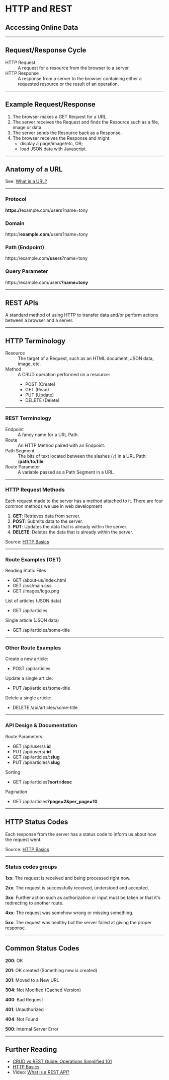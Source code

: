 
# HTTP and REST
## Accessing Online Data 

---

## Request/Response Cycle 
<dl>
  <dt>HTTP Request</dt>
  <dd>A request for a resource from the browser to a server.</dd>
  <dt>HTTP Response</dt>
  <dd>A response from a server to the browser containing either a requested resource or the result of an operation.</dd>
</dl>

---

## Example Request/Response
1. The browser makes a GET Request for a URL.
2. The server receives the Request and finds the Resource such as a file, image or data.
3. The server sends the Resource back as a Response.
4. The browser receives the Response and might:
    - display a page/image/etc, OR;
    - load JSON data with Javascript.

---

## Anatomy of a URL
See: <a href="https://developer.mozilla.org/en-US/docs/Learn/Common_questions/What_is_a_URL" target="_blank">What is a URL?</a>
    
---

### Protocol
<p class="code"><strong>https://</strong>example.com/users?name=tony</p>

### Domain
<p class="code">https://<strong>example.com</strong>/users?name=tony</p>

### Path (Endpoint)
<p class="code">https://example.com<strong>/users</strong>?name=tony</p>

### Query Parameter
<p class="code">https://example.com/users<strong>?name=tony</strong></p>

---

## REST APIs
A standard method of using HTTP to transfer data and/or perform actions between a browser and a server.

---

## HTTP Terminology
<dl>
  <dt>Resource</dt>
  <dd>The target of a Request, such as an HTML document, JSON data, image, etc.</dd>
  <dt>Method</dt>
  <dd>A CRUD operation performed on a resource: 
    <ul>
      <li>POST (Create)</li>
      <li>GET (Read)</li>
      <li>PUT (Update)</li>
      <li>DELETE (Delete)</li>
    </ul>
  </dd>
</dl>

---

### REST Terminology
<dl>
  <dt>Endpoint</dt>
  <dd>A fancy name for a URL Path.</dd>
  <dt>Route</dt>
  <dd>An HTTP Method paired with an Endpoint.</dd>
  <dt>Path Segment</dt>
  <dd>The bits of text located between the slashes (<code>/</code>) in a URL Path: <span class="code">/<strong>path</strong>/<strong>to</strong>/<strong>file</strong></span></dd>
  <dt>Route Parameter</dt>
  <dd>A variable passed as a Path Segment in a URL.</dd>
</dl>

---

### HTTP Request Methods
Each request made to the server has a method attached to it. There are four common methods we use in web development

1. **GET**: Retrieves data from server.
2. **POST**: Submits data to the server.
3. **PUT**: Updates the data that is already within the server.
4. **DELETE**: Deletes the data that is already within the server.

Source: [HTTP Basics](https://medium.com/nerd-for-tech/http-basics-d86fbf8107ec)

---

### Route Examples (GET)
Reading Static Files
<ul class="code no-bullet">
  <li>GET /about-us/index.html</li>
  <li>GET /css/main.css</li>
  <li>GET /images/logo.png</li>
</ul>

List of articles (JSON data)
<ul class="code no-bullet">
  <li>GET /api/articles</li>
</ul>

Single article (JSON data)
<ul class="code no-bullet">
  <li>GET /api/articles/some-title</li>
</ul>

---

### Other Route Examples
Create a new article:
<ul class="code no-bullet">
  <li>POST /api/articles</li>
</ul>

Update a single article:
<ul class="code no-bullet">
  <li>PUT /api/articles/some-title</li>
</ul>

Delete a single article:
<ul class="code no-bullet">
  <li>DELETE /api/articles/some-title</li>
</ul>

---

### API Design & Documentation
Route Parameters
<ul class="code no-bullet">
  <li>GET /api/users/<strong>:id</strong></li>
  <li>PUT /api/users/<strong>:id</strong></li>
  <li>GET /api/articles/<strong>:slug</strong></li>
  <li>PUT /api/articles/<strong>:slug</strong></li>
</ul>

Sorting
<ul class="code no-bullet">
  <li>GET /api/articles<strong>?sort=desc</strong></li>
</ul>

Pagination
<ul class="code no-bullet">
  <li>GET /api/articles<strong>?page=2&per_page=10</strong></li>
</ul>

---

## HTTP Status Codes
Each response from the server has a status code to inform us about how the request went.

Source: [HTTP Basics](https://medium.com/nerd-for-tech/http-basics-d86fbf8107ec)

---

### Status codes groups

**1xx**: The request is received and being processed right now.

**2xx**: The request is successfully received, understood and accepted.

**3xx**: Further action such as authorization or input must be taken or that it's redirecting to another route.

**4xx**: The request was somehow wrong or missing something.

**5xx**: The request was healthy but the server failed at giving the proper response.

---

## Common Status Codes

**200**: OK

**201**: OK created (Something new is created)

**301**: Moved to a New URL

**304**: Not Modified (Cached Version)

**400**: Bad Request

**401**: Unauthorized

**404**: Not Found

**500**: Internal Server Error

---

## Further Reading
- [CRUD vs REST Guide: Operations Simplified 101](https://hevodata.com/learn/crud-vs-rest/)
- [HTTP Basics](https://medium.com/nerd-for-tech/http-basics-d86fbf8107ec)
- Video: [What is a REST API?](https://www.youtube.com/watch?v=lsMQRaeKNDk)
